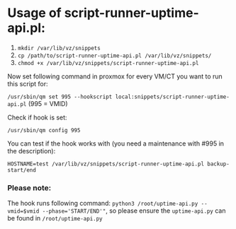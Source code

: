 # Usage of script-runner-uptime-api.pl: #

1. `mkdir /var/lib/vz/snippets`
2. `cp /path/to/script-runner-uptime-api.pl /var/lib/vz/snippets/`
3. `chmod +x /var/lib/vz/snippets/script-runner-uptime-api.pl`

Now set following command in proxmox for every VM/CT you want to run this script for:

`/usr/sbin/qm set 995 --hookscript local:snippets/script-runner-uptime-api.pl` (995 = VMID)

Check if hook is set:

`/usr/sbin/qm config 995`

You can test if the hook works with (you need a maintenance with #995 in the description):

`HOSTNAME=test /var/lib/vz/snippets/script-runner-uptime-api.pl backup-start/end`

### Please note: ###

The hook runs following command: `python3 /root/uptime-api.py --vmid=$vmid --phase='START/END'"`, so 
please ensure the `uptime-api.py` can be found in `/root/uptime-api.py`